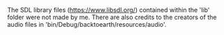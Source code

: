 The SDL library files (https://www.libsdl.org/) contained within the 'lib' folder were not made by me.
There are also credits to the creators of the audio files in 'bin/Debug/backtoearth/resources/audio'.